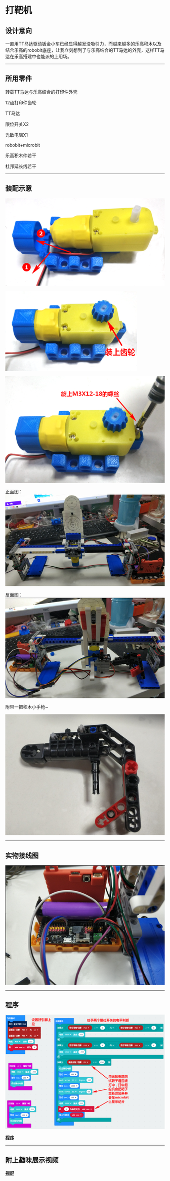 # 打靶机  

## 设计意向   
一直用TT马达驱动钣金小车已经显得越发没吸引力，而越来越多的乐高积木以及结合乐高的robobit底座，让我立刻想到了与乐高结合的TT马达的外壳，这样TT马达在乐高搭建中也能派的上用场。   

---

## 所用零件   
转载TT马达与乐高结合的打印件外壳   

12齿打印件齿轮   

TT马达   

限位开关X2   

光敏电阻X1  

robobit+microbit   

乐高积木件若干   

杜邦延长线若干   

---

## 装配示意   

![](./dabatu/01.png)   

![](./dabatu/02.png)   

![](./dabatu/2.5.png)   

正面图：   
![](./dabatu/03.png)   

反面图：   
![](./dabatu/04.png)   

附带一把积木小手枪~   

![](./dabatu/05.png)   

---

## 实物接线图   

![](./dabatu/06.png)   

---

## 程序   

![](./dabatu/07.png)   



**[程序](https://makecode.microbit.org/_XiU4v1gA9Jyt)**

---

## 附上趣味展示视频    

   
**[视屏](http://v.youku.com/v_show/id_XNDAwOTMwMzYyOA==.html)**  


